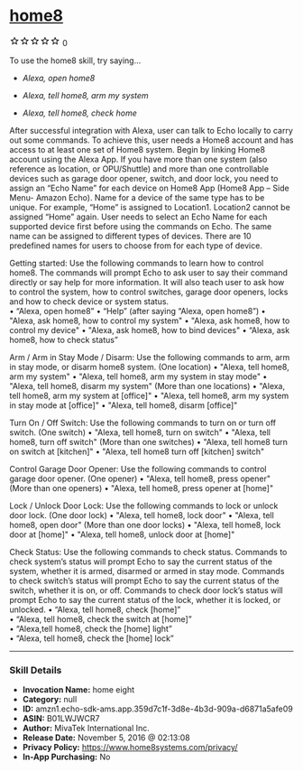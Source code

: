 # [home8](http://alexa.amazon.com/#skills/amzn1.echo-sdk-ams.app.359d7c1f-3d8e-4b3d-909a-d6871a5afe09)
![0 stars](../../images/ic_star_border_black_18dp_1x.png)![0 stars](../../images/ic_star_border_black_18dp_1x.png)![0 stars](../../images/ic_star_border_black_18dp_1x.png)![0 stars](../../images/ic_star_border_black_18dp_1x.png)![0 stars](../../images/ic_star_border_black_18dp_1x.png) 0

To use the home8 skill, try saying...

* *Alexa, open home8*

* *Alexa, tell home8, arm my system*

* *Alexa, tell home8, check home*

After successful integration with Alexa, user can talk to Echo locally to carry out some commands. To achieve this, user needs a Home8 account and has access to at least one set of Home8 system. Begin by linking Home8 account using the Alexa App.
If you have more than one system (also reference as location, or OPU/Shuttle) and more than one controllable devices such as garage door opener, switch, and door lock, you need to assign an “Echo Name” for each device on Home8 App (Home8 App – Side Menu- Amazon Echo). Name for a device of the same type has to be unique. For example, “Home” is assigned to Location1. Location2 cannot be assigned “Home” again. User needs to select an Echo Name for each supported device first before using the commands on Echo. The same name can be assigned to different types of devices. 
There are 10 predefined names for users to choose from for each type of device. 

Getting started:
Use the following commands to learn how to control home8. The commands will prompt Echo to ask user to say their command directly or say help for more information. It will also teach user to ask how to control the system, how to control switches, garage door openers, locks and how to check device or system status.  
•	“Alexa, open home8”
•	“Help”  (after saying “Alexa, open home8”)
•	"Alexa, ask home8, how to control my system"
•	"Alexa, ask home8, how to control my device"
•	"Alexa, ask home8, how to bind devices"
•	“Alexa, ask home8, how to check status”  

Arm / Arm in Stay Mode / Disarm:
Use the following commands to arm, arm in stay mode, or disarm home8 system.
(One location)
•	"Alexa, tell home8, arm my system"
•	"Alexa, tell home8, arm my system in stay mode"
•	"Alexa, tell home8, disarm my system"
(More than one locations)
•	"Alexa, tell home8, arm my system at [office]" 
•	"Alexa, tell home8, arm my system in stay mode at [office]"
•	"Alexa, tell home8, disarm [office]"

Turn On / Off Switch:
Use the following commands to turn on or turn off switch.
(One switch)
•	"Alexa, tell home8, turn on switch"
•	"Alexa, tell home8, turn off switch"
(More than one switches)
•	"Alexa, tell home8 turn on switch at [kitchen]"
•	"Alexa, tell home8 turn off [kitchen] switch"

Control Garage Door Opener:
Use the following commands to control garage door opener.
(One opener)
•	"Alexa, tell home8, press opener"
(More than one openers)
•	"Alexa, tell home8, press opener at [home]"

Lock / Unlock Door Lock:
Use the following commands to lock or unlock door lock.
(One door lock)
•	"Alexa, tell home8, lock door"
•	"Alexa, tell home8, open door"
(More than one door locks)
•	"Alexa, tell home8, lock door at [home]"
•	"Alexa, tell home8, unlock door at [home]"

Check Status:
Use the following commands to check status. Commands to check system’s status will prompt Echo to say the current status of the system, whether it is armed, disarmed or armed in stay mode. 
Commands to check switch’s status will prompt Echo to say the current status of the switch, whether it is on, or off.
Commands to check door lock’s status will prompt Echo to say the current status of the lock, whether it is locked, or unlocked.
•	“Alexa, tell home8, check [home]”  
•	“Alexa, tell home8, check the switch at [home]”  
•	“Alexa,tell home8, check the [home] light”  
•	“Alexa, tell home8,  check the [home] lock”

***

### Skill Details

* **Invocation Name:** home eight
* **Category:** null
* **ID:** amzn1.echo-sdk-ams.app.359d7c1f-3d8e-4b3d-909a-d6871a5afe09
* **ASIN:** B01LWJWCR7
* **Author:** MivaTek International Inc.
* **Release Date:** November 5, 2016 @ 02:13:08
* **Privacy Policy:** https://www.home8systems.com/privacy/
* **In-App Purchasing:** No
